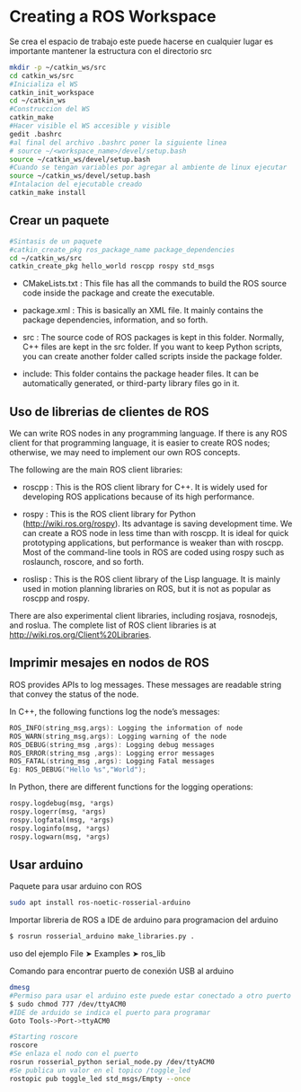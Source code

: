 # Creating a ROS Workspace

Se crea el espacio de trabajo este puede hacerse en cualquier lugar es importante mantener la estructura con el directorio src

```sh
mkdir -p ~/catkin_ws/src
cd catkin_ws/src
#Inicializa el WS
catkin_init_workspace
cd ~/catkin_ws
#Construccion del WS
catkin_make
#Hacer visible el WS accesible y visible
gedit .bashrc
#al final del archivo .bashrc poner la siguiente linea
# source ~/<workspace_name>/devel/setup.bash
source ~/catkin_ws/devel/setup.bash
#Cuando se tengan variables por agregar al ambiente de linux ejecutar
source ~/catkin_ws/devel/setup.bash
#Intalacion del ejecutable creado
catkin_make install
```

## Crear un paquete 

```sh
#Sintasis de un paquete
#catkin_create_pkg ros_package_name package_dependencies
cd ~/catkin_ws/src
catkin_create_pkg hello_world roscpp rospy std_msgs
```
- CMakeLists.txt : This file has all the commands to build the ROS source code inside the package and create the executable.

- package.xml : This is basically an XML file. It mainly contains the package dependencies, information, and so forth.

- src : The source code of ROS packages is kept in this folder. Normally, C++ files are kept in the src folder. If you want to keep Python scripts, you can create another folder called scripts inside the package folder.

- include: This folder contains the package header files. It can be automatically generated, or third-party library files go in it.

## Uso de librerias de clientes de ROS

We can write ROS nodes in any programming language. If there is any ROS client for that programming language, it is easier to create ROS nodes; otherwise, we may need to implement our own ROS concepts.

The following are the main ROS client libraries:

- roscpp : This is the ROS client library for C++. It is widely used for developing ROS applications because of its high performance.

- rospy : This is the ROS client library for Python (http://wiki.ros.org/rospy). Its advantage is saving development time. We can create a ROS node in less time than with roscpp. It is ideal for quick prototyping applications, but performance is weaker than with roscpp. Most of the command-line tools in ROS are coded using rospy such as roslaunch, roscore, and so forth.

- roslisp : This is the ROS client library of the Lisp language. It is mainly used in motion planning libraries on ROS, but it is not as popular as roscpp and rospy.

There are also experimental client libraries, including rosjava, rosnodejs, and roslua. The complete list of ROS client libraries is at http://wiki.ros.org/Client%20Libraries.

## Imprimir mesajes en nodos de ROS

ROS provides APIs to log messages. These messages are readable string that convey the status of the node.

In C++, the following functions log the node’s messages:

```C++
ROS_INFO(string_msg,args): Logging the information of node
ROS_WARN(string_msg,args): Logging warning of the node
ROS_DEBUG(string_msg ,args): Logging debug messages
ROS_ERROR(string_msg ,args): Logging error messages
ROS_FATAL(string_msg ,args): Logging Fatal messages
Eg: ROS_DEBUG("Hello %s","World");
```

In Python, there are different functions for the logging operations:

```python
rospy.logdebug(msg, *args)
rospy.logerr(msg, *args)
rospy.logfatal(msg, *args)
rospy.loginfo(msg, *args)
rospy.logwarn(msg, *args)
```

## Usar arduino

Paquete para usar arduino con ROS

```sh
sudo apt install ros-noetic-rosserial-arduino
```

Importar libreria de ROS a IDE de arduino para programacion del arduino
```sh
$ rosrun rosserial_arduino make_libraries.py .
```

uso del ejemplo File ➤ Examples ➤ ros_lib

Comando para encontrar puerto de conexión USB al arduino

```sh
dmesg
#Permiso para usar el arduino este puede estar conectado a otro puerto en este caso es el ttyACM0
$ sudo chmod 777 /dev/ttyACM0
#IDE de arduido se indica el puerto para programar
Goto Tools->Port->ttyACM0

#Starting roscore
roscore
#Se enlaza el nodo con el puerto
rosrun rosserial_python serial_node.py /dev/ttyACM0
#Se publica un valor en el topico /toggle_led 
rostopic pub toggle_led std_msgs/Empty --once
```